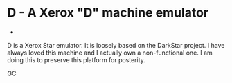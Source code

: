 # D - A Xerox "D" machine emulator
-
D is a Xerox Star emulator.  It is loosely based on the DarkStar project.  I have always loved this machine and I actually own a non-functional one.  I am doing this to preserve this platform for posterity.

GC